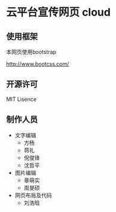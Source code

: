 # 云平台宣传网页  cloud

## 使用框架

本网页使用bootstrap

http://www.bootcss.com/

## 开源许可 

MIT Lisence


## 制作人员

- 文字编辑
    - 方杨
    - 蒋礼
    - 倪俊锋
    - 沈哲平
- 图片编辑
    - 章萌实
    - 周旻硕
- 网页布局及代码
    - 刘浩晗

